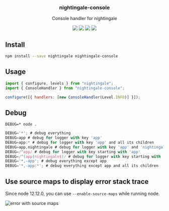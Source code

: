 <h3 align="center">
  nightingale-console
</h3>

<p align="center">
  Console handler for nightingale
</p>

<p align="center">
  <a href="https://npmjs.org/package/nightingale-console"><img src="https://img.shields.io/npm/v/nightingale-console.svg?style=flat-square"></a>
  <a href="https://npmjs.org/package/nightingale-console"><img src="https://img.shields.io/npm/dw/nightingale-console.svg?style=flat-square"></a>
  <a href="https://npmjs.org/package/nightingale-console"><img src="https://img.shields.io/node/v/nightingale-console.svg?style=flat-square"></a>
  <a href="https://npmjs.org/package/nightingale-console"><img src="https://img.shields.io/npm/types/nightingale-console.svg?style=flat-square"></a>
</p>

## Install

```sh
npm install --save nightingale nightingale-console
```

## Usage

```js
import { configure, levels } from "nightingale";
import { ConsoleHandler } from "nightingale-console";

configure([{ handlers: [new ConsoleHandler(Level.INFO)] }]);
```

## Debug

`DEBUG=* node .`

```js
DEBUG='*'; # debug everything
DEBUG=app # debug for logger with key 'app'
DEBUG=app:* # debug for logger with key 'app' and all its children
DEBUG=app,nightingale # debug for logger with key 'app' and 'nightingale'
DEBUG=/^app/ # debug for logger with key starting with 'app'
DEBUG=/^(app|nightingale$)/ # debug for logger with key starting with 'app' and key 'nightingale'
DEBUG='*,-app'; # debug everything except app
DEBUG='*,-app:*'; # debug everything except app and all its children
```

## Use source maps to display error stack trace

Since node 12.12.0, you can use `--enable-source-maps` while running node.

![error with source maps](https://static.hurpeau.com/images/npm/nightingale/screenshot-errors-with-source-maps.png)
